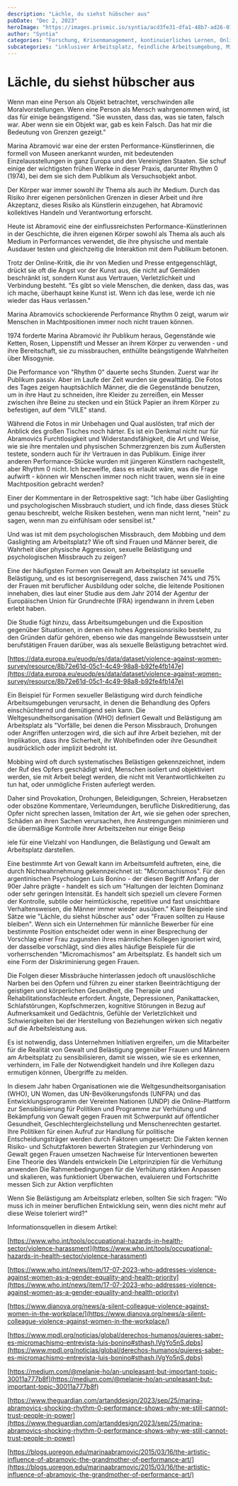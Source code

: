 ```yaml
---
description: "Lächle, du siehst hübscher aus"
pubDate: "Dec 2, 2023"
heroImage: "https://images.prismic.io/syntia/acd3fe31-dfa1-48b7-ad26-019c54026515_695692_1693392958107.jpg?auto=compress,format"
author: "Syntia"
categories: "Forschung, Krisenmanagement, kontinuierliches Lernen, Online-Bildung"
subcategories: "inklusiver Arbeitsplatz, feindliche Arbeitsumgebung, Mitarbeiterrechte, Führungskräfteentwicklung, Karriereweg"
---
```


# Lächle, du siehst hübscher aus

Wenn man eine Person als Objekt betrachtet, verschwinden alle
Moralvorstellungen. Wenn eine Person als Mensch wahrgenommen wird, ist das für
einige beängstigend. "Sie wussten, dass das, was sie taten, falsch war. Aber
wenn sie ein Objekt war, gab es kein Falsch. Das hat mir die Bedeutung von
Grenzen gezeigt."

Marina Abramović war eine der ersten Performance-Künstlerinnen, die formell von
Museen anerkannt wurden, mit bedeutenden Einzelausstellungen in ganz Europa und
den Vereinigten Staaten. Sie schuf einige der wichtigsten frühen Werke in dieser
Praxis, darunter Rhythm 0 (1974), bei dem sie sich dem Publikum als
Versuchsobjekt anbot.

Der Körper war immer sowohl ihr Thema als auch ihr Medium. Durch das Risiko
ihrer eigenen persönlichen Grenzen in dieser Arbeit und ihre Akzeptanz, dieses
Risiko als Künstlerin einzugehen, hat Abramović kollektives Handeln und
Verantwortung erforscht.

Heute ist Abramović eine der einflussreichsten Performance-Künstlerinnen in der
Geschichte, die ihren eigenen Körper sowohl als Thema als auch als Medium in
Performances verwendet, die ihre physische und mentale Ausdauer testen und
gleichzeitig die Interaktion mit dem Publikum betonen.

Trotz der Online-Kritik, die ihr von Medien und Presse entgegenschlägt, drückt
sie oft die Angst vor der Kunst aus, die nicht auf Gemälden beschränkt ist,
sondern Kunst aus Vertrauen, Verletzlichkeit und Verbindung besteht. "Es gibt so
viele Menschen, die denken, dass das, was ich mache, überhaupt keine Kunst ist.
Wenn ich das lese, werde ich nie wieder das Haus verlassen."

Marina Abramovićs schockierende Performance Rhythm 0 zeigt, warum wir Menschen
in Machtpositionen immer noch nicht trauen können.

1974 forderte Marina Abramović ihr Publikum heraus, Gegenstände wie Ketten,
Rosen, Lippenstift und Messer an ihrem Körper zu verwenden - und ihre
Bereitschaft, sie zu missbrauchen, enthüllte beängstigende Wahrheiten über
Misogynie.

Die Performance von "Rhythm 0" dauerte sechs Stunden. Zuerst war ihr Publikum
passiv. Aber im Laufe der Zeit wurden sie gewalttätig. Die Fotos des Tages
zeigen hauptsächlich Männer, die die Gegenstände benutzen, um in ihre Haut zu
schneiden, ihre Kleider zu zerreißen, ein Messer zwischen ihre Beine zu stecken
und ein Stück Papier an ihrem Körper zu befestigen, auf dem "VILE" stand.

Während die Fotos in mir Unbehagen und Qual auslösten, traf mich der Anblick des
großen Tisches noch härter. Es ist ein Denkmal nicht nur für Abramovićs
Furchtlosigkeit und Widerstandsfähigkeit, die Art und Weise, wie sie ihre
mentalen und physischen Schmerzgrenzen bis zum Äußersten testete, sondern auch
für ihr Vertrauen in das Publikum. Einige ihrer anderen Performance-Stücke
wurden mit jüngeren Künstlern nachgestellt, aber Rhythm 0 nicht. Ich bezweifle,
dass es erlaubt wäre, was die Frage aufwirft - können wir Menschen immer noch
nicht trauen, wenn sie in eine Machtposition gebracht werden?

Einer der Kommentare in der Retrospektive sagt: "Ich habe über Gaslighting und
psychologischen Missbrauch studiert, und ich finde, dass dieses Stück genau
beschreibt, welche Risiken bestehen, wenn man nicht lernt, "nein" zu sagen, wenn
man zu einfühlsam oder sensibel ist."

Und was ist mit dem psychologischen Missbrauch, dem Mobbing und dem Gaslighting
am Arbeitsplatz? Wie oft sind Frauen und Männer bereit, die Wahrheit über
physische Aggression, sexuelle Belästigung und psychologischen Missbrauch zu
zeigen?

Eine der häufigsten Formen von Gewalt am Arbeitsplatz ist sexuelle Belästigung,
und es ist besorgniserregend, dass zwischen 74% und 75% der Frauen mit
beruflicher Ausbildung oder solche, die leitende Positionen innehaben, dies laut
einer Studie aus dem Jahr 2014 der Agentur der Europäischen Union für
Grundrechte (FRA) irgendwann in ihrem Leben erlebt haben.

Die Studie fügt hinzu, dass Arbeitsumgebungen und die Exposition gegenüber
Situationen, in denen ein hohes Aggressionsrisiko besteht, zu den Gründen dafür
gehören, ebenso wie das mangelnde Bewusstsein unter berufstätigen Frauen
darüber, was als sexuelle Belästigung betrachtet wird.

[https://data.europa.eu/euodp/es/data/dataset/violence-against-women-survey/resource/8b72e61d-05c1-4c49-98a8-b92fe4fb147e](https://data.europa.eu/euodp/es/data/dataset/violence-against-women-survey/resource/8b72e61d-05c1-4c49-98a8-b92fe4fb147e)

Ein Beispiel für Formen sexueller Belästigung wird durch feindliche
Arbeitsumgebungen verursacht, in denen die Behandlung des Opfers einschüchternd
und demütigend sein kann. Die Weltgesundheitsorganisation (WHO) definiert Gewalt
und Belästigung am Arbeitsplatz als "Vorfälle, bei denen die Person Missbrauch,
Drohungen oder Angriffen unterzogen wird, die sich auf ihre Arbeit beziehen, mit
der Implikation, dass ihre Sicherheit, ihr Wohlbefinden oder ihre Gesundheit
ausdrücklich oder implizit bedroht ist.

Mobbing wird oft durch systematisches Belästigen gekennzeichnet, indem der Ruf
des Opfers geschädigt wird, Menschen isoliert und objektiviert werden, sie mit
Arbeit belegt werden, die nicht mit Verantwortlichkeiten zu tun hat, oder
unmögliche Fristen auferlegt werden.

Daher sind Provokation, Drohungen, Beleidigungen, Schreien, Herabsetzen oder
obszöne Kommentare, Verleumdungen, berufliche Diskreditierung, das Opfer nicht
sprechen lassen, Imitation der Art, wie sie gehen oder sprechen, Schäden an
ihren Sachen verursachen, ihre Anstrengungen minimieren und die übermäßige
Kontrolle ihrer Arbeitszeiten nur einige Beisp

iele für eine Vielzahl von Handlungen, die Belästigung und Gewalt am
Arbeitsplatz darstellen.

Eine bestimmte Art von Gewalt kann im Arbeitsumfeld auftreten, eine, die durch
Nichtwahrnehmung gekennzeichnet ist: "Micromachismos". Für den argentinischen
Psychologen Luis Bonino - der diesen Begriff Anfang der 90er Jahre prägte -
handelt es sich um "Haltungen der leichten Dominanz oder sehr geringen
Intensität. Es handelt sich speziell um clevere Formen der Kontrolle, subtile
oder heimtückische, repetitive und fast unsichtbare Verhaltensweisen, die Männer
immer wieder ausüben." Klare Beispiele sind Sätze wie "Lächle, du siehst
hübscher aus" oder "Frauen sollten zu Hause bleiben". Wenn sich ein Unternehmen
für männliche Bewerber für eine bestimmte Position entscheidet oder wenn in
einer Besprechung der Vorschlag einer Frau zugunsten ihres männlichen Kollegen
ignoriert wird, der dasselbe vorschlägt, sind dies alles häufige Beispiele für
die vorherrschenden "Micromachismos" am Arbeitsplatz. Es handelt sich um eine
Form der Diskriminierung gegen Frauen.

Die Folgen dieser Missbräuche hinterlassen jedoch oft unauslöschliche Narben bei
den Opfern und führen zu einer starken Beeinträchtigung der geistigen und
körperlichen Gesundheit, die Therapie und Rehabilitationsfachleute erfordert.
Ängste, Depressionen, Panikattacken, Schlafstörungen, Kopfschmerzen, kognitive
Störungen in Bezug auf Aufmerksamkeit und Gedächtnis, Gefühle der
Verletzlichkeit und Schwierigkeiten bei der Herstellung von Beziehungen wirken
sich negativ auf die Arbeitsleistung aus.

Es ist notwendig, dass Unternehmen Initiativen ergreifen, um die Mitarbeiter für
die Realität von Gewalt und Belästigung gegenüber Frauen und Männern am
Arbeitsplatz zu sensibilisieren, damit sie wissen, wie sie es erkennen,
verhindern, im Falle der Notwendigkeit handeln und ihre Kollegen dazu ermutigen
können, Übergriffe zu melden.

In diesem Jahr haben Organisationen wie die Weltgesundheitsorganisation (WHO),
UN Women, das UN-Bevölkerungsfonds (UNFPA) und das Entwicklungsprogramm der
Vereinten Nationen (UNDP) die Online-Plattform zur Sensibilisierung für
Politiken und Programme zur Verhütung und Bekämpfung von Gewalt gegen Frauen mit
Schwerpunkt auf öffentlicher Gesundheit, Geschlechtergleichstellung und
Menschenrechten gestartet. Ihre Politiken für einen Aufruf zur Handlung für
politische Entscheidungsträger werden durch Faktoren umgesetzt: Die Fakten
kennen Risiko- und Schutzfaktoren bewerten Strategien zur Verhinderung von
Gewalt gegen Frauen umsetzen Nachweise für Interventionen bewerten Eine Theorie
des Wandels entwickeln Die Leitprinzipien für die Verhütung anwenden Die
Rahmenbedingungen für die Verhütung stärken Anpassen und skalieren, was
funktioniert Überwachen, evaluieren und Fortschritte messen Sich zur Aktion
verpflichten

Wenn Sie Belästigung am Arbeitsplatz erleben, sollten Sie sich fragen: "Wo muss
ich in meiner beruflichen Entwicklung sein, wenn dies nicht mehr auf diese Weise
toleriert wird?"

Informationsquellen in diesem Artikel:

[https://www.who.int/tools/occupational-hazards-in-health-sector/violence-harassment](https://www.who.int/tools/occupational-hazards-in-health-sector/violence-harassment)

[https://www.who.int/news/item/17-07-2023-who-addresses-violence-against-women-as-a-gender-equality-and-health-priority](https://www.who.int/news/item/17-07-2023-who-addresses-violence-against-women-as-a-gender-equality-and-health-priority)

[https://www.dianova.org/news/a-silent-colleague-violence-against-women-in-the-workplace/](https://www.dianova.org/news/a-silent-colleague-violence-against-women-in-the-workplace/)

[https://www.mpdl.org/noticias/global/derechos-humanos/quieres-saber-es-micromachismo-entrevista-luis-bonino#sthash.lVgYo5nS.dpbs](https://www.mpdl.org/noticias/global/derechos-humanos/quieres-saber-es-micromachismo-entrevista-luis-bonino#sthash.lVgYo5nS.dpbs)

[https://medium.com/@melanie-ho/an-unpleasant-but-important-topic-30011a777b8f](https://medium.com/@melanie-ho/an-unpleasant-but-important-topic-30011a777b8f)

[https://www.theguardian.com/artanddesign/2023/sep/25/marina-abramovics-shocking-rhythm-0-performance-shows-why-we-still-cannot-trust-people-in-power](https://www.theguardian.com/artanddesign/2023/sep/25/marina-abramovics-shocking-rhythm-0-performance-shows-why-we-still-cannot-trust-people-in-power)

[https://blogs.uoregon.edu/marinaabramovic/2015/03/16/the-artistic-influence-of-abramovic-the-grandmother-of-performance-art/](https://blogs.uoregon.edu/marinaabramovic/2015/03/16/the-artistic-influence-of-abramovic-the-grandmother-of-performance-art/)

